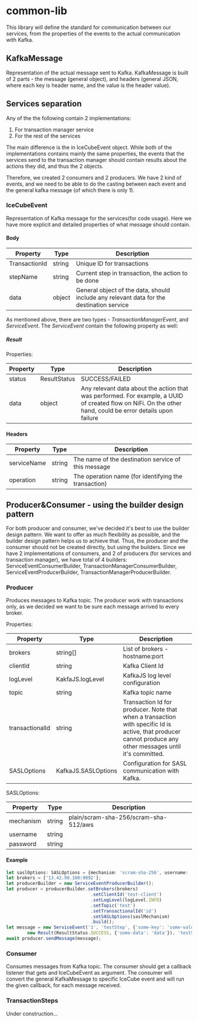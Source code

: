 # common-lib
This library will define the standard for communication between our services, from the properties of the events to the 
actual communication with Kafka.


## KafkaMessage
Representation of the actual message sent to Kafka.
KafkaMessage is built of 2 parts - the message (general object), and headers (general JSON, where each key is header name, 
and the value is the header value).

## Services separation
Any of the the following contain 2 implementations:
1. For transaction manager service
2. For the rest of the services

The main difference is the in IceCubeEvent object. 
While both of the implementations contains mainly the same properties, the events that the services send to the transaction
manager should contain results about the actions they did, and thus the 2 objects.

Therefore, we created 2 consumers and 2 producers. We have 2 kind of events, and we need to be able to do the casting between each event
and the general kafka message (of which there is only 1).

### IceCubeEvent
Representation of Kafka message for the services(for code usage).
Here we have more explicit and detailed properties of what message should contain.

#### Body

Property | Type | Description
--- | --- | ---
TransactionId | string | Unique ID for transactions
stepName | string | Current step in transaction, the action to be done 
data | object | General object of the data, should include any relevant data for the destination service

As mentioned above, there are two types - *TransactionManagerEvent*, and *ServiceEvent*.
The *ServiceEvent* contain the following property as well:

##### Result
Properties:

Property | Type | Description
--- | --- | ---
status | ResultStatus | SUCCESS/FAILED
data | object | Any relevant data about the action that was performed. For example, a UUID of created flow on NiFi. On the other hand, could be error details upon failure
  

#### Headers 

Property | Type | Description
--- | --- | ---
serviceName | string | The name of the destination service of this message 
operation | string | The operation name (for identifying the transaction)

## Producer&Consumer - using the builder design pattern
For both producer and consumer, we've decided it's best to use the builder design pattern. 
We want to offer as much flexibility as possible, and the builder design pattern helps us to achieve that.
Thus, the producer and the consumer should not be created directly, but using the builders.
Since we have 2 implementations of consumers, and 2 of producers (for services and transaction manager), we have total of
4 builders: ServiceEventConsumerBuilder, TransactionManagerConsumerBuilder, ServiceEventProducerBuilder, TransactionManagerProducerBuilder.
### Producer
Produces messages to Kafka topic.
The producer work with transactions only, as we decided we want to be sure each message arrived to every broker.


Properties:

Property | Type | Description
--- | --- | ---
brokers | string[] | List of brokers - hostname:port
clientId | string | Kafka Client Id
logLevel | KakfaJS.logLevel | KafkaJS log level configuration
topic | string | Kafka topic name
transactionalId | string | Transaction Id for producer. Note that when a transaction with specific Id is active, that producer cannot produce any other messages until it's committed.
SASLOptions | KafkaJS.SASLOptions | Configuration for SASL communication with Kafka.

SASLOptions:

Property | Type | Description
--- | --- | ---
mechanism | string | plain/scram-sha-256/scram-sha-512/aws
username | string | 
password | string | 



#### Example
```typescript 
let saslOptions: SASLOptions = {mechanism: 'scram-sha-256', username: 'admin', password: 'admin-secret'};
let brokers = ['13.42.90.100:9092'];
let producerBuilder = new ServiceEventProducerBuilder();
let producer = producerBuilder.setBrokers(brokers)
                                .setClientId('test-client')
                                .setLogLevel(logLevel.INFO)
                                .setTopic('test')
                                .setTransactionalId('id')
                                .setSASLOptions(saslMechanism)
                                .build();
let message = new ServiceEvent('1', 'testStep', {'some-key': 'some-value'},
        new Result(ResultStatus.SUCCESS, {'some-data': 'data'}), 'testService', 'operation-test');
await producer.sendMessage(message);                                        
```

### Consumer
Consumes messages from Kafka topic.
The consumer should get a callback listener that gets and IceCubeEvent as argument.
The consumer will convert the general KafkaMessage to specific IceCube event and will  run the given callback, for each message
received.

### TransactionSteps
Under construction...
